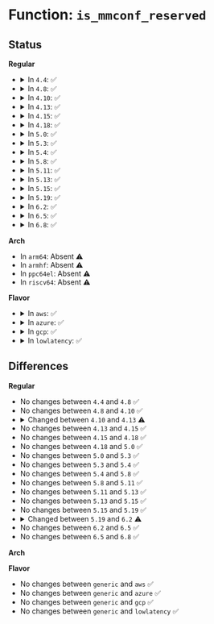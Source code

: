 # Function: <code>is_mmconf_reserved</code>

## Status
<b>Regular</b>
<ul>
<li>
<details>
<summary>In <code>4.4</code>: ✅</summary>

```c
int is_mmconf_reserved(check_reserved_t is_reserved, struct pci_mmcfg_region *cfg, struct device *dev, int with_e820);
```

**Collision:** Unique Static

**Inline:** No

**Transformation:** False

**Instances:**

```
In arch/x86/pci/mmconfig-shared.c (ffffffff8181b7c0)
Location: arch/x86/pci/mmconfig-shared.c:445
Inline: False
Direct callers:
  - arch/x86/pci/mmconfig-shared.c:pci_mmcfg_check_reserved
  - arch/x86/pci/mmconfig-shared.c:pci_mmcfg_check_reserved
```
**Symbols:**

```
ffffffff8181b7c0-ffffffff8181b933: is_mmconf_reserved (STB_LOCAL)
```
</details>
</li>
<li>
<details>
<summary>In <code>4.8</code>: ✅</summary>

```c
int is_mmconf_reserved(check_reserved_t is_reserved, struct pci_mmcfg_region *cfg, struct device *dev, int with_e820);
```

**Collision:** Unique Static

**Inline:** No

**Transformation:** False

**Instances:**

```
In arch/x86/pci/mmconfig-shared.c (ffffffff818959c0)
Location: arch/x86/pci/mmconfig-shared.c:445
Inline: False
Direct callers:
  - arch/x86/pci/mmconfig-shared.c:pci_mmcfg_check_reserved
  - arch/x86/pci/mmconfig-shared.c:pci_mmcfg_check_reserved
```
**Symbols:**

```
ffffffff818959c0-ffffffff81895b31: is_mmconf_reserved (STB_LOCAL)
```
</details>
</li>
<li>
<details>
<summary>In <code>4.10</code>: ✅</summary>

```c
int is_mmconf_reserved(check_reserved_t is_reserved, struct pci_mmcfg_region *cfg, struct device *dev, int with_e820);
```

**Collision:** Unique Static

**Inline:** No

**Transformation:** False

**Instances:**

```
In arch/x86/pci/mmconfig-shared.c (ffffffff818ca0e0)
Location: arch/x86/pci/mmconfig-shared.c:445
Inline: False
Direct callers:
  - arch/x86/pci/mmconfig-shared.c:pci_mmcfg_check_reserved
  - arch/x86/pci/mmconfig-shared.c:pci_mmcfg_check_reserved
```
**Symbols:**

```
ffffffff818ca0e0-ffffffff818ca251: is_mmconf_reserved (STB_LOCAL)
```
</details>
</li>
<li>
<details>
<summary>In <code>4.13</code>: ✅</summary>

```c
bool is_mmconf_reserved(check_reserved_t is_reserved, struct pci_mmcfg_region *cfg, struct device *dev, int with_e820);
```

**Collision:** Unique Static

**Inline:** No

**Transformation:** False

**Instances:**

```
In arch/x86/pci/mmconfig-shared.c (ffffffff81901650)
Location: arch/x86/pci/mmconfig-shared.c:445
Inline: False
Direct callers:
  - arch/x86/pci/mmconfig-shared.c:pci_mmcfg_check_reserved
  - arch/x86/pci/mmconfig-shared.c:pci_mmcfg_check_reserved
```
**Symbols:**

```
ffffffff81901650-ffffffff819017d1: is_mmconf_reserved (STB_LOCAL)
```
</details>
</li>
<li>
<details>
<summary>In <code>4.15</code>: ✅</summary>

```c
bool is_mmconf_reserved(check_reserved_t is_reserved, struct pci_mmcfg_region *cfg, struct device *dev, int with_e820);
```

**Collision:** Unique Static

**Inline:** No

**Transformation:** False

**Instances:**

```
In arch/x86/pci/mmconfig-shared.c (ffffffff8198b680)
Location: arch/x86/pci/mmconfig-shared.c:446
Inline: False
Direct callers:
  - arch/x86/pci/mmconfig-shared.c:pci_mmcfg_check_reserved
  - arch/x86/pci/mmconfig-shared.c:pci_mmcfg_check_reserved
```
**Symbols:**

```
ffffffff8198b680-ffffffff8198b804: is_mmconf_reserved (STB_LOCAL)
```
</details>
</li>
<li>
<details>
<summary>In <code>4.18</code>: ✅</summary>

```c
bool is_mmconf_reserved(check_reserved_t is_reserved, struct pci_mmcfg_region *cfg, struct device *dev, int with_e820);
```

**Collision:** Unique Static

**Inline:** No

**Transformation:** False

**Instances:**

```
In arch/x86/pci/mmconfig-shared.c (ffffffff819e7f90)
Location: arch/x86/pci/mmconfig-shared.c:446
Inline: False
Direct callers:
  - arch/x86/pci/mmconfig-shared.c:pci_mmcfg_check_reserved
  - arch/x86/pci/mmconfig-shared.c:pci_mmcfg_check_reserved
```
**Symbols:**

```
ffffffff819e7f90-ffffffff819e8114: is_mmconf_reserved (STB_LOCAL)
```
</details>
</li>
<li>
<details>
<summary>In <code>5.0</code>: ✅</summary>

```c
bool is_mmconf_reserved(check_reserved_t is_reserved, struct pci_mmcfg_region *cfg, struct device *dev, int with_e820);
```

**Collision:** Unique Static

**Inline:** No

**Transformation:** False

**Instances:**

```
In arch/x86/pci/mmconfig-shared.c (ffffffff81a23540)
Location: arch/x86/pci/mmconfig-shared.c:446
Inline: False
Direct callers:
  - arch/x86/pci/mmconfig-shared.c:pci_mmcfg_check_reserved
  - arch/x86/pci/mmconfig-shared.c:pci_mmcfg_check_reserved
```
**Symbols:**

```
ffffffff81a23540-ffffffff81a236c4: is_mmconf_reserved (STB_LOCAL)
```
</details>
</li>
<li>
<details>
<summary>In <code>5.3</code>: ✅</summary>

```c
bool is_mmconf_reserved(check_reserved_t is_reserved, struct pci_mmcfg_region *cfg, struct device *dev, int with_e820);
```

**Collision:** Unique Static

**Inline:** No

**Transformation:** False

**Instances:**

```
In arch/x86/pci/mmconfig-shared.c (ffffffff81a936d0)
Location: arch/x86/pci/mmconfig-shared.c:446
Inline: False
Direct callers:
  - arch/x86/pci/mmconfig-shared.c:pci_mmcfg_check_reserved
  - arch/x86/pci/mmconfig-shared.c:pci_mmcfg_check_reserved
```
**Symbols:**

```
ffffffff81a936d0-ffffffff81a9384f: is_mmconf_reserved (STB_LOCAL)
```
</details>
</li>
<li>
<details>
<summary>In <code>5.4</code>: ✅</summary>

```c
bool is_mmconf_reserved(check_reserved_t is_reserved, struct pci_mmcfg_region *cfg, struct device *dev, int with_e820);
```

**Collision:** Unique Static

**Inline:** No

**Transformation:** False

**Instances:**

```
In arch/x86/pci/mmconfig-shared.c (ffffffff81acafb0)
Location: arch/x86/pci/mmconfig-shared.c:447
Inline: False
Direct callers:
  - arch/x86/pci/mmconfig-shared.c:pci_mmcfg_check_reserved
  - arch/x86/pci/mmconfig-shared.c:pci_mmcfg_check_reserved
```
**Symbols:**

```
ffffffff81acafb0-ffffffff81acb12f: is_mmconf_reserved (STB_LOCAL)
```
</details>
</li>
<li>
<details>
<summary>In <code>5.8</code>: ✅</summary>

```c
bool is_mmconf_reserved(check_reserved_t is_reserved, struct pci_mmcfg_region *cfg, struct device *dev, int with_e820);
```

**Collision:** Unique Static

**Inline:** No

**Transformation:** False

**Instances:**

```
In arch/x86/pci/mmconfig-shared.c (ffffffff81bc34b0)
Location: arch/x86/pci/mmconfig-shared.c:447
Inline: False
Direct callers:
  - arch/x86/pci/mmconfig-shared.c:pci_mmcfg_check_reserved
  - arch/x86/pci/mmconfig-shared.c:pci_mmcfg_check_reserved
```
**Symbols:**

```
ffffffff81bc34b0-ffffffff81bc362f: is_mmconf_reserved (STB_LOCAL)
```
</details>
</li>
<li>
<details>
<summary>In <code>5.11</code>: ✅</summary>

```c
bool is_mmconf_reserved(check_reserved_t is_reserved, struct pci_mmcfg_region *cfg, struct device *dev, int with_e820);
```

**Collision:** Unique Static

**Inline:** No

**Transformation:** False

**Instances:**

```
In arch/x86/pci/mmconfig-shared.c (ffffffff81c3c3e0)
Location: arch/x86/pci/mmconfig-shared.c:447
Inline: False
Direct callers:
  - arch/x86/pci/mmconfig-shared.c:pci_mmcfg_check_reserved
  - arch/x86/pci/mmconfig-shared.c:pci_mmcfg_check_reserved
```
**Symbols:**

```
ffffffff81c3c3e0-ffffffff81c3c55f: is_mmconf_reserved (STB_LOCAL)
```
</details>
</li>
<li>
<details>
<summary>In <code>5.13</code>: ✅</summary>

```c
bool is_mmconf_reserved(check_reserved_t is_reserved, struct pci_mmcfg_region *cfg, struct device *dev, int with_e820);
```

**Collision:** Unique Static

**Inline:** No

**Transformation:** False

**Instances:**

```
In arch/x86/pci/mmconfig-shared.c (ffffffff81c2e880)
Location: arch/x86/pci/mmconfig-shared.c:447
Inline: False
Direct callers:
  - arch/x86/pci/mmconfig-shared.c:pci_mmcfg_check_reserved
  - arch/x86/pci/mmconfig-shared.c:pci_mmcfg_check_reserved
```
**Symbols:**

```
ffffffff81c2e880-ffffffff81c2e9ff: is_mmconf_reserved (STB_LOCAL)
```
</details>
</li>
<li>
<details>
<summary>In <code>5.15</code>: ✅</summary>

```c
bool is_mmconf_reserved(check_reserved_t is_reserved, struct pci_mmcfg_region *cfg, struct device *dev, int with_e820);
```

**Collision:** Unique Static

**Inline:** No

**Transformation:** False

**Instances:**

```
In arch/x86/pci/mmconfig-shared.c (ffffffff81d4cf50)
Location: arch/x86/pci/mmconfig-shared.c:447
Inline: False
Direct callers:
  - arch/x86/pci/mmconfig-shared.c:pci_mmcfg_check_reserved
  - arch/x86/pci/mmconfig-shared.c:pci_mmcfg_check_reserved
```
**Symbols:**

```
ffffffff81d4cf50-ffffffff81d4d0cf: is_mmconf_reserved (STB_LOCAL)
```
</details>
</li>
<li>
<details>
<summary>In <code>5.19</code>: ✅</summary>

```c
bool is_mmconf_reserved(check_reserved_t is_reserved, struct pci_mmcfg_region *cfg, struct device *dev, int with_e820);
```

**Collision:** Unique Static

**Inline:** No

**Transformation:** False

**Instances:**

```
In arch/x86/pci/mmconfig-shared.c (ffffffff81f1cbf0)
Location: arch/x86/pci/mmconfig-shared.c:447
Inline: False
Direct callers:
  - arch/x86/pci/mmconfig-shared.c:pci_mmcfg_check_reserved
  - arch/x86/pci/mmconfig-shared.c:pci_mmcfg_check_reserved
```
**Symbols:**

```
ffffffff81f1cbf0-ffffffff81f1cd6c: is_mmconf_reserved (STB_LOCAL)
```
</details>
</li>
<li>
<details>
<summary>In <code>6.2</code>: ✅</summary>

```c
bool is_mmconf_reserved(check_reserved_t is_reserved, struct pci_mmcfg_region *cfg, struct device *dev, const char *method);
```

**Collision:** Unique Static

**Inline:** No

**Transformation:** False

**Instances:**

```
In arch/x86/pci/mmconfig-shared.c (ffffffff820c4c90)
Location: arch/x86/pci/mmconfig-shared.c:474
Inline: False
Direct callers:
  - arch/x86/pci/mmconfig-shared.c:pci_mmcfg_check_reserved
  - arch/x86/pci/mmconfig-shared.c:pci_mmcfg_check_reserved
  - arch/x86/pci/mmconfig-shared.c:pci_mmcfg_check_reserved
```
**Symbols:**

```
ffffffff820c4c90-ffffffff820c4e18: is_mmconf_reserved (STB_LOCAL)
```
</details>
</li>
<li>
<details>
<summary>In <code>6.5</code>: ✅</summary>

```c
bool is_mmconf_reserved(check_reserved_t is_reserved, struct pci_mmcfg_region *cfg, struct device *dev, const char *method);
```

**Collision:** Unique Static

**Inline:** No

**Transformation:** False

**Instances:**

```
In arch/x86/pci/mmconfig-shared.c (ffffffff82148d00)
Location: arch/x86/pci/mmconfig-shared.c:474
Inline: False
Direct callers:
  - arch/x86/pci/mmconfig-shared.c:pci_mmcfg_check_reserved
  - arch/x86/pci/mmconfig-shared.c:pci_mmcfg_check_reserved
  - arch/x86/pci/mmconfig-shared.c:pci_mmcfg_check_reserved
```
**Symbols:**

```
ffffffff82148d00-ffffffff82148e88: is_mmconf_reserved (STB_LOCAL)
```
</details>
</li>
<li>
<details>
<summary>In <code>6.8</code>: ✅</summary>

```c
bool is_mmconf_reserved(check_reserved_t is_reserved, struct pci_mmcfg_region *cfg, struct device *dev, const char *method);
```

**Collision:** Unique Static

**Inline:** No

**Transformation:** False

**Instances:**

```
In arch/x86/pci/mmconfig-shared.c (ffffffff8222b720)
Location: arch/x86/pci/mmconfig-shared.c:470
Inline: False
Direct callers:
  - arch/x86/pci/mmconfig-shared.c:pci_mmcfg_reserved
  - arch/x86/pci/mmconfig-shared.c:pci_mmcfg_reserved
```
**Symbols:**

```
ffffffff8222b720-ffffffff8222b8a8: is_mmconf_reserved (STB_LOCAL)
```
</details>
</li>
</ul>
<b>Arch</b>
<ul>
<li>
In <code>arm64</code>: Absent ⚠️
</li>
<li>
In <code>armhf</code>: Absent ⚠️
</li>
<li>
In <code>ppc64el</code>: Absent ⚠️
</li>
<li>
In <code>riscv64</code>: Absent ⚠️
</li>
</ul>
<b>Flavor</b>
<ul>
<li>
<details>
<summary>In <code>aws</code>: ✅</summary>

```c
bool is_mmconf_reserved(check_reserved_t is_reserved, struct pci_mmcfg_region *cfg, struct device *dev, int with_e820);
```

**Collision:** Unique Static

**Inline:** No

**Transformation:** False

**Instances:**

```
In arch/x86/pci/mmconfig-shared.c (ffffffff81a69e20)
Location: arch/x86/pci/mmconfig-shared.c:447
Inline: False
Direct callers:
  - arch/x86/pci/mmconfig-shared.c:pci_mmcfg_check_reserved
  - arch/x86/pci/mmconfig-shared.c:pci_mmcfg_check_reserved
```
**Symbols:**

```
ffffffff81a69e20-ffffffff81a69f9f: is_mmconf_reserved (STB_LOCAL)
```
</details>
</li>
<li>
<details>
<summary>In <code>azure</code>: ✅</summary>

```c
bool is_mmconf_reserved(check_reserved_t is_reserved, struct pci_mmcfg_region *cfg, struct device *dev, int with_e820);
```

**Collision:** Unique Static

**Inline:** No

**Transformation:** False

**Instances:**

```
In arch/x86/pci/mmconfig-shared.c (ffffffff81a262f0)
Location: arch/x86/pci/mmconfig-shared.c:447
Inline: False
Direct callers:
  - arch/x86/pci/mmconfig-shared.c:pci_mmcfg_check_reserved
  - arch/x86/pci/mmconfig-shared.c:pci_mmcfg_check_reserved
```
**Symbols:**

```
ffffffff81a262f0-ffffffff81a2646f: is_mmconf_reserved (STB_LOCAL)
```
</details>
</li>
<li>
<details>
<summary>In <code>gcp</code>: ✅</summary>

```c
bool is_mmconf_reserved(check_reserved_t is_reserved, struct pci_mmcfg_region *cfg, struct device *dev, int with_e820);
```

**Collision:** Unique Static

**Inline:** No

**Transformation:** False

**Instances:**

```
In arch/x86/pci/mmconfig-shared.c (ffffffff81ad6230)
Location: arch/x86/pci/mmconfig-shared.c:447
Inline: False
Direct callers:
  - arch/x86/pci/mmconfig-shared.c:pci_mmcfg_check_reserved
  - arch/x86/pci/mmconfig-shared.c:pci_mmcfg_check_reserved
```
**Symbols:**

```
ffffffff81ad6230-ffffffff81ad63af: is_mmconf_reserved (STB_LOCAL)
```
</details>
</li>
<li>
<details>
<summary>In <code>lowlatency</code>: ✅</summary>

```c
bool is_mmconf_reserved(check_reserved_t is_reserved, struct pci_mmcfg_region *cfg, struct device *dev, int with_e820);
```

**Collision:** Unique Static

**Inline:** No

**Transformation:** False

**Instances:**

```
In arch/x86/pci/mmconfig-shared.c (ffffffff81ae26f0)
Location: arch/x86/pci/mmconfig-shared.c:447
Inline: False
Direct callers:
  - arch/x86/pci/mmconfig-shared.c:pci_mmcfg_check_reserved
  - arch/x86/pci/mmconfig-shared.c:pci_mmcfg_check_reserved
```
**Symbols:**

```
ffffffff81ae26f0-ffffffff81ae286f: is_mmconf_reserved (STB_LOCAL)
```
</details>
</li>
</ul>

## Differences
<b>Regular</b>
<ul>
<li>
No changes between <code>4.4</code> and <code>4.8</code> ✅
</li>
<li>
No changes between <code>4.8</code> and <code>4.10</code> ✅
</li>
<li>
<details>
<summary>Changed between <code>4.10</code> and <code>4.13</code> ⚠️</summary>
<ul>
<li>
<b>Return type changed. </b>
<code>int</code> ➡️ <code>bool</code>
</li>
</ul>
</details>
</li>
<li>
No changes between <code>4.13</code> and <code>4.15</code> ✅
</li>
<li>
No changes between <code>4.15</code> and <code>4.18</code> ✅
</li>
<li>
No changes between <code>4.18</code> and <code>5.0</code> ✅
</li>
<li>
No changes between <code>5.0</code> and <code>5.3</code> ✅
</li>
<li>
No changes between <code>5.3</code> and <code>5.4</code> ✅
</li>
<li>
No changes between <code>5.4</code> and <code>5.8</code> ✅
</li>
<li>
No changes between <code>5.8</code> and <code>5.11</code> ✅
</li>
<li>
No changes between <code>5.11</code> and <code>5.13</code> ✅
</li>
<li>
No changes between <code>5.13</code> and <code>5.15</code> ✅
</li>
<li>
No changes between <code>5.15</code> and <code>5.19</code> ✅
</li>
<li>
<details>
<summary>Changed between <code>5.19</code> and <code>6.2</code> ⚠️</summary>
<ul>
<li>
<b>Param added. </b>
<code>const char *method</code>
</li>
<li>
<b>Param removed. </b>
<code>int with_e820</code>
</li>
</ul>
</details>
</li>
<li>
No changes between <code>6.2</code> and <code>6.5</code> ✅
</li>
<li>
No changes between <code>6.5</code> and <code>6.8</code> ✅
</li>
</ul>
<b>Arch</b>
<ul>
</ul>
<b>Flavor</b>
<ul>
<li>
No changes between <code>generic</code> and <code>aws</code> ✅
</li>
<li>
No changes between <code>generic</code> and <code>azure</code> ✅
</li>
<li>
No changes between <code>generic</code> and <code>gcp</code> ✅
</li>
<li>
No changes between <code>generic</code> and <code>lowlatency</code> ✅
</li>
</ul>
